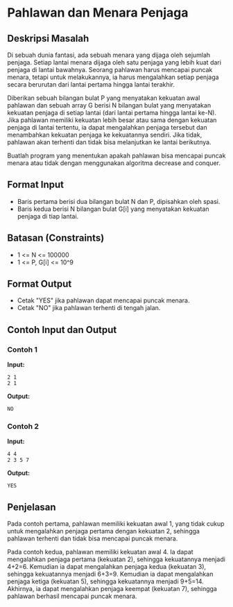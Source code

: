 # Pahlawan dan Menara Penjaga

## Deskripsi Masalah

Di sebuah dunia fantasi, ada sebuah menara yang dijaga oleh sejumlah penjaga. Setiap lantai menara dijaga oleh satu penjaga yang lebih kuat dari penjaga di lantai bawahnya. Seorang pahlawan harus mencapai puncak menara, tetapi untuk melakukannya, ia harus mengalahkan setiap penjaga secara berurutan dari lantai pertama hingga lantai terakhir.

Diberikan sebuah bilangan bulat P yang menyatakan kekuatan awal pahlawan dan sebuah array G berisi N bilangan bulat yang menyatakan kekuatan penjaga di setiap lantai (dari lantai pertama hingga lantai ke-N). Jika pahlawan memiliki kekuatan lebih besar atau sama dengan kekuatan penjaga di lantai tertentu, ia dapat mengalahkan penjaga tersebut dan menambahkan kekuatan penjaga ke kekuatannya sendiri. Jika tidak, pahlawan akan terhenti dan tidak bisa melanjutkan ke lantai berikutnya.

Buatlah program yang menentukan apakah pahlawan bisa mencapai puncak menara atau tidak dengan menggunakan algoritma decrease and conquer.

## Format Input

* Baris pertama berisi dua bilangan bulat N dan P, dipisahkan oleh spasi.
* Baris kedua berisi N bilangan bulat G[i] yang menyatakan kekuatan penjaga di tiap lantai.

## Batasan (Constraints)

* 1 <= N <= 100000
* 1 <= P, G[i] <= 10^9

## Format Output

* Cetak "YES" jika pahlawan dapat mencapai puncak menara.
* Cetak "NO" jika pahlawan terhenti di tengah jalan.

## Contoh Input dan Output

### Contoh 1

**Input:**
```
2 1
2 1
```

**Output:**
```
NO
```

### Contoh 2

**Input:**
```
4 4
2 3 5 7
```

**Output:**
```
YES
```

## Penjelasan

Pada contoh pertama, pahlawan memiliki kekuatan awal 1, yang tidak cukup untuk mengalahkan penjaga pertama dengan kekuatan 2, sehingga pahlawan terhenti dan tidak bisa mencapai puncak menara.

Pada contoh kedua, pahlawan memiliki kekuatan awal 4. Ia dapat mengalahkan penjaga pertama (kekuatan 2), sehingga kekuatannya menjadi 4+2=6. Kemudian ia dapat mengalahkan penjaga kedua (kekuatan 3), sehingga kekuatannya menjadi 6+3=9. Kemudian ia dapat mengalahkan penjaga ketiga (kekuatan 5), sehingga kekuatannya menjadi 9+5=14. Akhirnya, ia dapat mengalahkan penjaga keempat (kekuatan 7), sehingga pahlawan berhasil mencapai puncak menara.